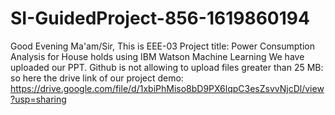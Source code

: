 # SI-GuidedProject-856-1619860194
Good Evening Ma'am/Sir, This is EEE-03 Project title: Power Consumption Analysis for House holds using IBM Watson Machine Learning We have uploaded our PPT. Github is not allowing to upload files greater than 25 MB: so here the drive link of our project demo: https://drive.google.com/file/d/1xbiPhMiso8bD9PX6lqpC3esZsvvNjcDl/view?usp=sharing
